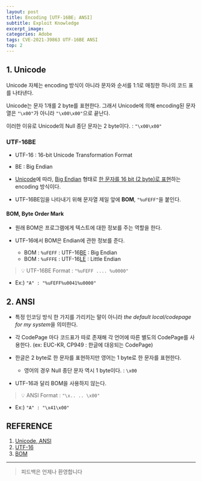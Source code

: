 ```yaml
---
layout: post
title: Encoding [UTF-16BE; ANSI]
subtitle: Exploit Knowledge
excerpt_image: 
categories: Adobe
tags: CVE-2021-39863 UTF-16BE ANSI
top: 2
---
```


## 1. Unicode

Unicode 자체는 encoding 방식이 아니라 문자와 순서를 1:1로 매칭한 하나의 코드 표를 나타낸다.

Unicode는 문자 1개를 2 byte를 표현한다. 그래서 Unicode에 의해 encoding된 문자열은 `"\x00"`가 아니라 `"\x00\x00"`으로 끝난다.

이러한 이유로 Unicode의 Null 종단 문자는 2 byte이다. : `"\x00\x00"`

### UTF-16BE

- UTF-16 : 16-bit Unicode Transformation Format
- BE : Big Endian

- <U>Unicode</U>에 따라, <U>Big Endian</U> 형태로
<U>한 문자를 16 bit (2 byte)로 표현</U>하는 encoding 방식이다.

- UTF-16BE임을 나타내기 위해 문자열 제일 앞에 **BOM**, `"%uFEFF"`을 붙인다.

#### BOM, Byte Order Mark

  - 원래 BOM은 프로그램에게 텍스트에 대한 정보를 주는 역할을 한다.
  - UTF-16에서 BOM은 Endian에 관한 정보를 준다.
    
    - BOM : `%uFEFF` : UTF-16<U>BE</U> : Big Endian
    - BOM : `%uFFFE` : UTF-16<U>LE</U> : Little Endian
    
>💡 UTF-16BE Format : `"%uFEFF .... %u0000"`
  
- Ex:) `"A" : "%uFEFF%u0041%u0000"`

## 2. ANSI

- 특정 인코딩 방식 한 가지를 가리키는 말이 아니라 *the default local/codepage for my system*을 의미한다.

- 각 CodePage 마다 코드표가 따로 존재해 각 언어에 따른 별도의 CodePage를 사용한다.
(ex: EUC-KR, CP949 : 한글에 대응되는 CodePage)

- 한글은 2 byte로 한 문자를 표현하지만 영어는 1 byte로 한 문자를 표현한다.

  - 영어의 경우 Null 종단 문자 역시 1 byte이다. : `\x00`

- UTF-16과 달리 BOM을 사용하지 않는다.
    
>💡 ANSI Format : `"\x.. .. \x00"`
  
- Ex:) `"A" : "\x41\x00"`

## REFERENCE

1. [Unicode, ANSI](https://umbum.dev/328/)
2. [UTF-16](https://ko.wikipedia.org/wiki/UTF-16)
3. [BOM](https://ko.wikipedia.org/wiki/%EB%B0%94%EC%9D%B4%ED%8A%B8_%EC%88%9C%EC%84%9C_%ED%91%9C%EC%8B%9D)

---
> 피드백은 언제나 환영합니다
